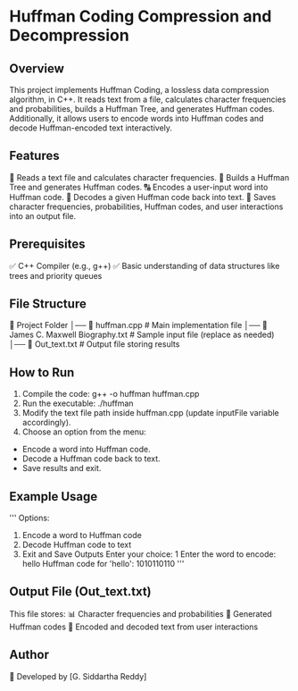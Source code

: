 # Huffman Coding Compression and Decompression

## Overview
This project implements Huffman Coding, a lossless data compression algorithm, in C++. It reads text from a file, calculates character frequencies and probabilities, builds a Huffman Tree, and generates Huffman codes. Additionally, it allows users to encode words into Huffman codes and decode Huffman-encoded text interactively.

## Features
📄 Reads a text file and calculates character frequencies.
🌳 Builds a Huffman Tree and generates Huffman codes.
🔠 Encodes a user-input word into Huffman code.
🔄 Decodes a given Huffman code back into text.
💾 Saves character frequencies, probabilities, Huffman codes, and user interactions into an output file.

## Prerequisites
✅ C++ Compiler (e.g., g++)
✅ Basic understanding of data structures like trees and priority queues

## File Structure
📂 Project Folder
│── 📜 huffman.cpp             # Main implementation file
│── 📜 James C. Maxwell Biography.txt  # Sample input file (replace as needed)
│── 📜 Out_text.txt            # Output file storing results

## How to Run
1. Compile the code:
 g++ -o huffman huffman.cpp
2. Run the executable:
./huffman
3. Modify the text file path inside huffman.cpp (update inputFile variable accordingly).
4. Choose an option from the menu:
* Encode a word into Huffman code.
* Decode a Huffman code back to text.
* Save results and exit.

## Example Usage
'''
Options:
1. Encode a word to Huffman code
2. Decode Huffman code to text
3. Exit and Save Outputs
Enter your choice: 1
Enter the word to encode: hello
Huffman code for 'hello': 1010110110
'''
## Output File (Out_text.txt)
This file stores:
📊 Character frequencies and probabilities
🔢 Generated Huffman codes
📝 Encoded and decoded text from user interactions

## Author
👤 Developed by [G. Siddartha Reddy]

